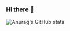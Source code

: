 ### Hi there 👋

![Anurag's GitHub stats](https://github-readme-stats.vercel.app/api?username=khatrigaurav&show_icons=true&theme=radical)
